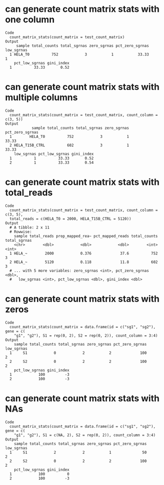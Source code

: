 # can generate count matrix stats with one column

    Code
      count_matrix_stats(count_matrix = test_count_matrix)
    Output
         sample total_counts total_sgrnas zero_sgrnas pct_zero_sgrnas low_sgrnas
      1 HELA_T0          752            3           1           33.33          1
        pct_low_sgrnas gini_index
      1          33.33       0.52

# can generate count matrix stats with multiple columns

    Code
      count_matrix_stats(count_matrix = test_count_matrix, count_column = c(3, 5))
    Output
                sample total_counts total_sgrnas zero_sgrnas pct_zero_sgrnas
      1        HELA_T0          752            3           1           33.33
      2 HELA_T15B_CTRL          602            3           1           33.33
        low_sgrnas pct_low_sgrnas gini_index
      1          1          33.33       0.52
      2          1          33.33       0.54

# can generate count matrix stats with total_reads

    Code
      count_matrix_stats(count_matrix = test_count_matrix, count_column = c(3, 5),
      total_reads = c(HELA_T0 = 2000, HELA_T15B_CTRL = 5120))
    Output
      # A tibble: 2 x 11
      # Rowwise: 
        sample total_reads prop_mapped_rea~ pct_mapped_reads total_counts total_sgrnas
        <chr>        <dbl>            <dbl>            <dbl>        <int>        <int>
      1 HELA_~        2000            0.376             37.6          752            3
      2 HELA_~        5120            0.118             11.8          602            3
      # ... with 5 more variables: zero_sgrnas <int>, pct_zero_sgrnas <dbl>,
      #   low_sgrnas <int>, pct_low_sgrnas <dbl>, gini_index <dbl>

# can generate count matrix stats with zeros

    Code
      count_matrix_stats(count_matrix = data.frame(id = c("sg1", "sg2"), gene = c(
        "g1", "g2"), S1 = rep(0, 2), S2 = rep(0, 2)), count_column = 3:4)
    Output
        sample total_counts total_sgrnas zero_sgrnas pct_zero_sgrnas low_sgrnas
      1     S1            0            2           2             100          2
      2     S2            0            2           2             100          2
        pct_low_sgrnas gini_index
      1            100         -3
      2            100         -3

# can generate count matrix stats with NAs

    Code
      count_matrix_stats(count_matrix = data.frame(id = c("sg1", "sg2"), gene = c(
        "g1", "g2"), S1 = c(NA, 2), S2 = rep(0, 2)), count_column = 3:4)
    Output
        sample total_counts total_sgrnas zero_sgrnas pct_zero_sgrnas low_sgrnas
      1     S1            2            2           1              50          2
      2     S2            0            2           2             100          2
        pct_low_sgrnas gini_index
      1            100          0
      2            100         -3


